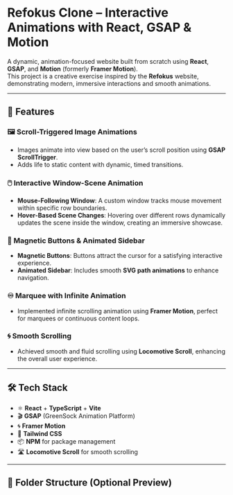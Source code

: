 # Refokus Clone – Interactive Animations with React, GSAP & Motion

A dynamic, animation-focused website built from scratch using **React**, **GSAP**, and **Motion** (formerly **Framer Motion**).  
This project is a creative exercise inspired by the **Refokus** website, demonstrating modern, immersive interactions and smooth animations.

---

## 🚀 Features



### 🖼️ Scroll-Triggered Image Animations
- Images animate into view based on the user’s scroll position using **GSAP ScrollTrigger**.
- Adds life to static content with dynamic, timed transitions.

### 🖱️ Interactive Window-Scene Animation
- **Mouse-Following Window**: A custom window tracks mouse movement within specific row boundaries.
- **Hover-Based Scene Changes**: Hovering over different rows dynamically updates the scene inside the window, creating an immersive showcase.

### 🧲 Magnetic Buttons & Animated Sidebar
- **Magnetic Buttons**: Buttons attract the cursor for a satisfying interactive experience.
- **Animated Sidebar**: Includes smooth **SVG path animations** to enhance navigation.

### ♾️ Marquee with Infinite Animation
- Implemented infinite scrolling animation using **Framer Motion**, perfect for marquees or continuous content loops.

### 🌀 Smooth Scrolling
- Achieved smooth and fluid scrolling using **Locomotive Scroll**, enhancing the overall user experience.

---

## 🛠️ Tech Stack

- ⚛️ **React** + **TypeScript** + **Vite**
- 🎬 **GSAP** (GreenSock Animation Platform)
- 🌀 **Framer Motion**
- 🎨 **Tailwind CSS**
- 📦 **NPM** for package management
- 🛣️ **Locomotive Scroll** for smooth scrolling

---

## 📁 Folder Structure (Optional Preview)

